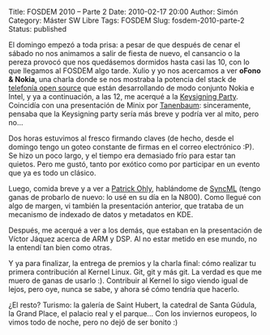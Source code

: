 Title: FOSDEM 2010 – Parte 2
Date: 2010-02-17 20:00
Author: Simón
Category: Máster SW Libre
Tags: FOSDEM
Slug: fosdem-2010-parte-2
Status: published

El domingo empezó a toda prisa: a pesar de que después de cenar el
sábado no nos animamos a salir de fiesta de nuevo, el cansancio o la
pereza provocó que nos quedásemos dormidos hasta casi las 10, con lo que
llegamos al FOSDEM algo tarde. Xulio y yo nos acercamos a ver **oFono &
Nokia**, una charla donde se nos mostraba la potencia del stack de
[telefonía open source](http://ofono.org/) que están desarrollando de
modo conjunto Nokia e Intel, y ya a continuación, a las 12, me acerqué a
la [Keysigning Party](http://www.fosdem.org/2010/keysigning). Coincidía
con una presentación de Minix por
[Tanenbaum](http://es.wikipedia.org/wiki/Andrew_S._Tanenbaum):
sinceramente, pensaba que la Keysigning party sería más breve y podría
ver al mito, pero no...

Dos horas estuvimos al fresco firmando claves (de hecho, desde el
domingo tengo un goteo constante de firmas en el correo electrónico :P).
Se hizo un poco largo, y el tiempo era demasiado frío para estar tan
quietos. Pero me gustó, tanto por exótico como por participar en un
evento que ya es todo un clásico.

Luego, comida breve y a ver a [Patrick Ohly](http://estamos.de/),
hablándome de [SyncML](http://es.wikipedia.org/wiki/SyncML) (tengo ganas
de probarlo de nuevo: lo usé en su día en la N800). Como llegué con algo
de margen, vi también la presentación anterior, que trataba de un
mecanismo de indexado de datos y metadatos en KDE.

Después, me acerqué a ver a los demás, que estaban en la presentación de
Víctor Jáquez acerca de ARM y DSP. Al no estar metido en ese mundo, no
la entendí tan bien como otras.

Y ya para finalizar, la entrega de premios y la charla final: cómo
realizar tu primera contribución al Kernel Linux. Git, git y más git. La
verdad es que me muero de ganas de usarlo :). Contribuir al Kernel lo
sigo viendo igual de lejos, pero oye, nunca se sabe, y ahora sé cómo
tendría que hacerlo.

¿El resto? Turismo: la galería de Saint Hubert, la catedral de Santa
Gúdula, la Grand Place, el palacio real y el parque... Con los inviernos
europeos, lo vimos todo de noche, pero no dejó de ser bonito :)
